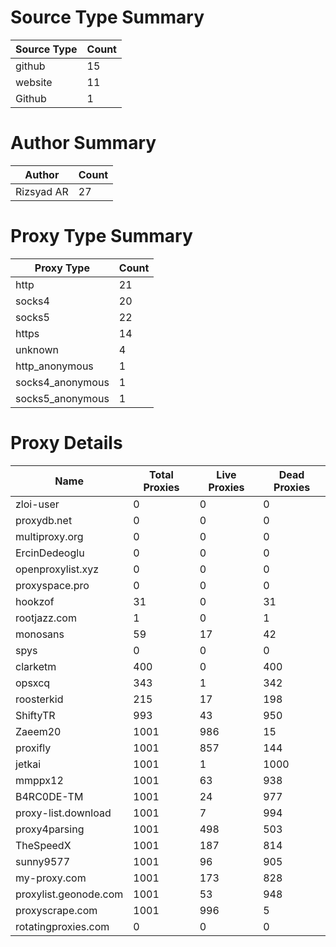 # Source Type Summary

| Source Type | Count |
|-------------|-------|
| github | 15 |
| website | 11 |
| Github | 1 |


# Author Summary

| Author | Count |
|--------|-------|
| Rizsyad AR | 27 |


# Proxy Type Summary

| Proxy Type | Count |
|------------|-------|
| http | 21 |
| socks4 | 20 |
| socks5 | 22 |
| https | 14 |
| unknown | 4 |
| http_anonymous | 1 |
| socks4_anonymous | 1 |
| socks5_anonymous | 1 |


# Proxy Details

| Name | Total Proxies | Live Proxies | Dead Proxies |
|------|---------------|--------------|---------------|
| zloi-user | 0 | 0 | 0 |
| proxydb.net | 0 | 0 | 0 |
| multiproxy.org | 0 | 0 | 0 |
| ErcinDedeoglu | 0 | 0 | 0 |
| openproxylist.xyz | 0 | 0 | 0 |
| proxyspace.pro | 0 | 0 | 0 |
| hookzof | 31 | 0 | 31 |
| rootjazz.com | 1 | 0 | 1 |
| monosans | 59 | 17 | 42 |
| spys | 0 | 0 | 0 |
| clarketm | 400 | 0 | 400 |
| opsxcq | 343 | 1 | 342 |
| roosterkid | 215 | 17 | 198 |
| ShiftyTR | 993 | 43 | 950 |
| Zaeem20 | 1001 | 986 | 15 |
| proxifly | 1001 | 857 | 144 |
| jetkai | 1001 | 1 | 1000 |
| mmppx12 | 1001 | 63 | 938 |
| B4RC0DE-TM | 1001 | 24 | 977 |
| proxy-list.download | 1001 | 7 | 994 |
| proxy4parsing | 1001 | 498 | 503 |
| TheSpeedX | 1001 | 187 | 814 |
| sunny9577 | 1001 | 96 | 905 |
| my-proxy.com | 1001 | 173 | 828 |
| proxylist.geonode.com | 1001 | 53 | 948 |
| proxyscrape.com | 1001 | 996 | 5 |
| rotatingproxies.com | 0 | 0 | 0 |
